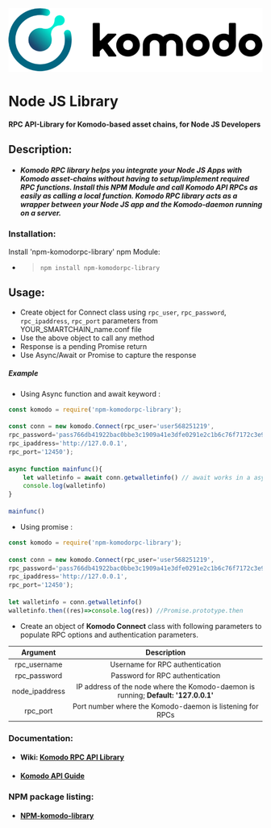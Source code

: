 ![Komodo_Logo](komodologo.png?raw=true)
# Node JS Library
#### RPC API-Library for Komodo-based asset chains, for Node JS Developers

## Description:
- ##### Komodo RPC library helps you integrate your Node JS Apps with Komodo asset-chains without having to setup/implement required RPC functions. Install this NPM Module and call Komodo API RPCs as easily as calling a local function. Komodo RPC library acts as a wrapper between your Node JS app and the Komodo-daemon running on a server.

### Installation:
Install 'npm-komodorpc-library' npm Module:
  - > ` npm install npm-komodorpc-library `


## Usage:
- Create object for Connect class using `rpc_user`, `rpc_password`, `rpc_ipaddress`, `rpc_port` parameters from YOUR_SMARTCHAIN_name.conf file
- Use the above object to call any method
- Response is a pending Promise return
- Use Async/Await or Promise to capture the response

##### Example
- Using Async function and await keyword :
```javascript
const komodo = require('npm-komodorpc-library');

const conn = new komodo.Connect(rpc_user='user568251219',
rpc_password='pass766db41922bac0bbe3c1909a41e3dfe0291e2c1b6c76f7172c3e9bdf46f64d16f9',
rpc_ipaddress='http://127.0.0.1',
rpc_port='12450');

async function mainfunc(){
    let walletinfo = await conn.getwalletinfo() // await works in a async function 
    console.log(walletinfo)
}

mainfunc()
```
- Using promise :
```javascript
const komodo = require('npm-komodorpc-library');

const conn = new komodo.Connect(rpc_user='user568251219',
rpc_password='pass766db41922bac0bbe3c1909a41e3dfe0291e2c1b6c76f7172c3e9bdf46f64d16f9',
rpc_ipaddress='http://127.0.0.1',
rpc_port='12450');

let walletinfo = conn.getwalletinfo()
walletinfo.then((res)=>console.log(res)) //Promise.prototype.then

```

- Create an object of **Komodo Connect** class with following parameters to populate RPC options and authentication parameters.

|    Argument    |                                          Description                                 |
|:--------------:|:------------------------------------------------------------------------------------:|
|  rpc_username  |                              Username for RPC authentication                         |
|  rpc_password  |                              Password for RPC authentication                         |
| node_ipaddress |  IP address of the node where the Komodo-daemon is running; **Default: '127.0.0.1'** |
|    rpc_port    |                 Port number where the Komodo-daemon is listening for RPCs            |


### Documentation:
- ####  Wiki: [Komodo RPC API Library](https://github.com/Hafsa-Fatima/Komodo-RPC-Node-Library/)
- #### [Komodo API Guide](https://developers.komodoplatform.com/basic-docs/smart-chains/smart-chain-api/)
### NPM package listing:
- #### [NPM-komodo-library](https://www.npmjs.com/package/npm-komodorpc-library)
